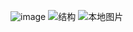 ![image](http://a.hiphotos.baidu.com/image/pic/item/d833c895d143ad4b59b012a681025aafa40f063d.jpg)
![结构](http://img.my.csdn.net/uploads/201304/16/1366077877_2992.JPG)
![本地图片](file:////Users/sonus/Pictures/sky/6.jpg)